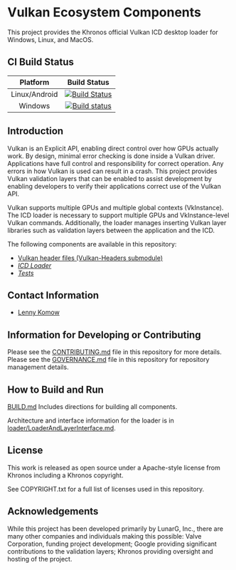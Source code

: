 # Vulkan Ecosystem Components

This project provides the Khronos official Vulkan ICD desktop loader
for Windows, Linux, and MacOS.

## CI Build Status

| Platform | Build Status |
|:--------:|:------------:|
| Linux/Android | [![Build Status](https://travis-ci.org/KhronosGroup/Vulkan-Loader.svg?branch=master)](https://travis-ci.org/KhronosGroup/Vulkan-Loader) |
| Windows |[![Build status](https://ci.appveyor.com/api/projects/status/unknown/branch/master?svg=true)](https://ci.appveyor.com/project/Khronoswebmaster/vulkan-loader/branch/master) |

## Introduction

Vulkan is an Explicit API, enabling direct control over how GPUs actually work.
By design, minimal error checking is done inside a Vulkan driver.
Applications have full control and responsibility for correct operation.
Any errors in how Vulkan is used can result in a crash.
This project provides Vulkan validation layers that can be enabled
to assist development by enabling developers to verify their applications
correct use of the Vulkan API.

Vulkan supports multiple GPUs and multiple global contexts (VkInstance).
The ICD loader is necessary to support multiple GPUs and VkInstance-level Vulkan commands.
Additionally, the loader manages inserting Vulkan layer libraries such as
validation layers between the application and the ICD.

The following components are available in this repository:

- [Vulkan header files (Vulkan-Headers submodule)](https://github.com/KhronosGroup/Vulkan-Headers)
- [*ICD Loader*](loader/)
- [*Tests*](tests/)

## Contact Information

- [Lenny Komow](mailto:lenny@lunarg.com)

## Information for Developing or Contributing

Please see the [CONTRIBUTING.md](CONTRIBUTING.md) file in this repository for more details.
Please see the [GOVERNANCE.md](GOVERNANCE.md) file in this repository for repository
management details.

## How to Build and Run

[BUILD.md](BUILD.md)
Includes directions for building all components.

Architecture and interface information for the loader is in
[loader/LoaderAndLayerInterface.md](loader/LoaderAndLayerInterface.md).

## License

This work is released as open source under a Apache-style license from Khronos
including a Khronos copyright.

See COPYRIGHT.txt for a full list of licenses used in this repository.

## Acknowledgements

While this project has been developed primarily by LunarG, Inc., there are many other
companies and individuals making this possible: Valve Corporation, funding
project development; Google providing significant contributions to the validation layers;
Khronos providing oversight and hosting of the project.

